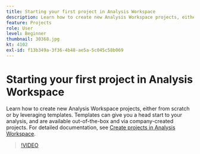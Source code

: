```yaml
---
title: Starting your first project in Analysis Workspace
description: Learn how to create new Analysis Workspace projects, either from scratch or by leveraging templates.
feature: Projects
role: User
level: Beginner
thumbnail: 30368.jpg
kt: 4102
exl-id: f13b349a-3f36-4b48-ae5a-5c045c58b069
---
```

# Starting your first project in Analysis Workspace

Learn how to create new Analysis Workspace projects, either from scratch or by leveraging templates. Templates can give you a head start to your analysis, and are available out-of-the-box and via company-created projects. For detailed documentation, see [Create projects in Analysis Workspace](https://experienceleague.adobe.com/en/docs/analytics/analyze/analysis-workspace/build-workspace-project/create-projects).

>[!VIDEO](https://video.tv.adobe.com/v/30368/?quality=12&learn=on)

